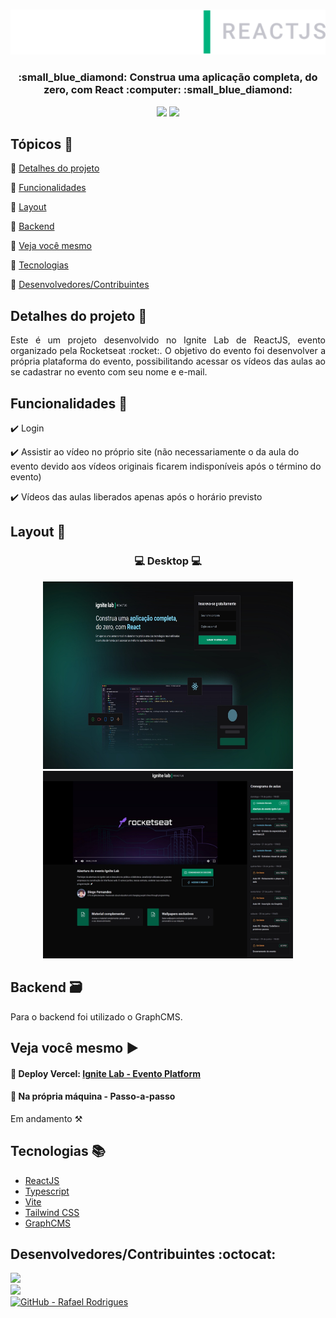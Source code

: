 <p align="center">
  <br>
  <Img src="https://github.com/rafarod21/Ignite-Lab/blob/main/git-assets/logo.svg" width=700/>
  
  <h3 align="center"> :small_blue_diamond: Construa uma aplicação completa, do zero, com React :computer: :small_blue_diamond: </h3>
  
  <p align="center">
    <img src="https://img.shields.io/static/v1?label=Status&message=Conclu%C3%ADdo&color=brightgreen&style=flat&labelColor=3E3E3E">
    <img src="https://img.shields.io/static/v1?message=ReactJS&label=Rocketseat&color=2194D2&style=flat&labelColor=8257E5">
  </p>
</p>


## Tópicos :scroll:

:small_blue_diamond: [Detalhes do projeto](#detalhes-do-projeto-memo)

:small_blue_diamond: [Funcionalidades](#funcionalidades-stars)

:small_blue_diamond: [Layout](#layout-milky_way)

:small_blue_diamond: [Backend](#backend-card_file_box)

:small_blue_diamond: [Veja você mesmo](#veja-você-mesmo-arrow_forward)

:small_blue_diamond: [Tecnologias](#tecnologias-books)

:small_blue_diamond: [Desenvolvedores/Contribuintes](#desenvolvedorescontribuintes-octocat)

## Detalhes do projeto :memo:

<p align="justify">
Este é um projeto desenvolvido no Ignite Lab de ReactJS, evento organizado pela Rocketseat :rocket:.
O objetivo do evento foi desenvolver a própria plataforma do evento, possibilitando acessar os vídeos das aulas ao se cadastrar no evento com seu nome e e-mail.
</p>

## Funcionalidades :stars:

✔️ Login

✔️ Assistir ao vídeo no próprio site (não necessariamente o da aula do evento devido aos vídeos originais ficarem indisponíveis após o término do evento)

✔️ Vídeos das aulas liberados apenas após o horário previsto

## Layout :milky_way:

<h3 align="center">
  💻 Desktop 💻
</h3>
<p align="center">
  <Img src="https://github.com/rafarod21/Ignite-Lab/blob/main/git-assets/page1.jpeg" width=400 height=300>
  <Img src="https://github.com/rafarod21/Ignite-Lab/blob/main/git-assets/page2.jpeg" width=400 height=300>
</p>

## Backend :card_file_box:

Para o backend foi utilizado o GraphCMS.

## Veja você mesmo :arrow_forward:
    
#### :small_blue_diamond: Deploy Vercel: [Ignite Lab - Evento Platform](https://ignite-lab-kappa-blush.vercel.app)

#### :small_blue_diamond: Na própria máquina - Passo-a-passo

Em andamento :hammer_and_pick:
    
## Tecnologias :books:

  - [ReactJS](https://pt-br.reactjs.org)
  - [Typescript](https://www.typescriptlang.org)
  - [Vite](https://vitejs.dev)
  - [Tailwind CSS](https://tailwindcss.com)
  - [GraphCMS](https://graphcms.com)
    
## Desenvolvedores/Contribuintes :octocat:

<img src="https://avatars0.githubusercontent.com/u/39251153?s=460&u=b18964e9a5e2c3c1ef9bc74ae8c35b11095c841b&v=4" width=115><br>
<a aria-label="LinkedIn - Rafael Rodrigues" href="https://www.linkedin.com/in/rafael-montrezol-942a60170">
    <img src="https://img.shields.io/static/v1?logo=linkedin&label=LinkedIn&message=Rafael%20Rodrigues&color=00A0DC&style=flat&labelColor=0077B5"> 
</a><br>
<a aria-label="GitHub - Rafael Rodrigues" href="https://github.com/rafarod21">
    <img alt="GitHub - Rafael Rodrigues" src="https://img.shields.io/static/v1?logo=github&label=GitHub&message=Rafael%20Rodrigues&color=2FBB4F&style=flat&labelColor=211F1F"></img>
</a>
